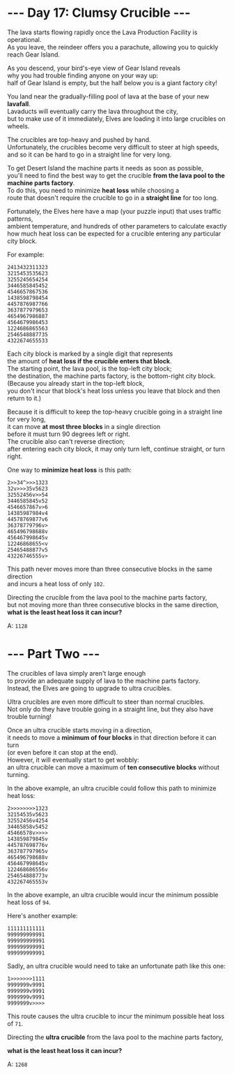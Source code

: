 # --- Day 17: Clumsy Crucible ---

The lava starts flowing rapidly once the Lava Production Facility is operational.  
As you leave, the reindeer offers you a parachute, allowing you to quickly reach Gear Island.

As you descend, your bird's-eye view of Gear Island reveals  
why you had trouble finding anyone on your way up:  
half of Gear Island is empty, but the half below you is a giant factory city!

You land near the gradually-filling pool of lava at the base of your new **lavafall**.  
Lavaducts will eventually carry the lava throughout the city,  
but to make use of it immediately, Elves are loading it into large crucibles on wheels.

The crucibles are top-heavy and pushed by hand.  
Unfortunately, the crucibles become very difficult to steer at high speeds,  
and so it can be hard to go in a straight line for very long.

To get Desert Island the machine parts it needs as soon as possible,  
you'll need to find the best way to get the crucible **from the lava pool to the machine parts factory**.  
To do this, you need to minimize **heat loss** while choosing a  
route that doesn't require the crucible to go in a **straight line** for too long.

Fortunately, the Elves here have a map (your puzzle input) that uses traffic patterns,  
ambient temperature, and hundreds of other parameters to calculate exactly  
how much heat loss can be expected for a crucible entering any particular city block.

For example:

```text
2413432311323
3215453535623
3255245654254
3446585845452
4546657867536
1438598798454
4457876987766
3637877979653
4654967986887
4564679986453
1224686865563
2546548887735
4322674655533
```

Each city block is marked by a single digit that represents  
the amount of **heat loss if the crucible enters that block**.  
The starting point, the lava pool, is the top-left city block;  
the destination, the machine parts factory, is the bottom-right city block.  
(Because you already start in the top-left block,  
you don't incur that block's heat loss unless you leave that block and then return to it.)

Because it is difficult to keep the top-heavy crucible going in a straight line for very long,  
it can move **at most three blocks** in a single direction  
before it must turn 90 degrees left or right.  
The crucible also can't reverse direction;  
after entering each city block, it may only turn left, continue straight, or turn right.

One way to **minimize heat loss** is this path:

```text
2>>34^>>>1323
32v>>>35v5623
32552456v>>54
3446585845v52
4546657867v>6
14385987984v4
44578769877v6
36378779796v>
465496798688v
456467998645v
12246868655<v
25465488877v5
43226746555v>
```

This path never moves more than three consecutive blocks in the same direction  
and incurs a heat loss of only `102`.

Directing the crucible from the lava pool to the machine parts factory,  
but not moving more than three consecutive blocks in the same direction,  
**what is the least heat loss it can incur?**

A: `1128`

# --- Part Two ---

The crucibles of lava simply aren't large enough  
to provide an adequate supply of lava to the machine parts factory.  
Instead, the Elves are going to upgrade to ultra crucibles.

Ultra crucibles are even more difficult to steer than normal crucibles.  
Not only do they have trouble going in a straight line, but they also have trouble turning!

Once an ultra crucible starts moving in a direction,  
it needs to move a **minimum of four blocks** in that direction before it can turn  
(or even before it can stop at the end).  
However, it will eventually start to get wobbly:  
an ultra crucible can move a maximum of **ten consecutive blocks** without turning.

In the above example, an ultra crucible could follow this path to minimize heat loss:

```text
2>>>>>>>>1323
32154535v5623
32552456v4254
34465858v5452
45466578v>>>>
143859879845v
445787698776v
363787797965v
465496798688v
456467998645v
122468686556v
254654888773v
432267465553v
```

In the above example, an ultra crucible would incur the minimum possible heat loss of `94`.

Here's another example:

```text
111111111111
999999999991
999999999991
999999999991
999999999991
```

Sadly, an ultra crucible would need to take an unfortunate path like this one:

```text
1>>>>>>>1111
9999999v9991
9999999v9991
9999999v9991
9999999v>>>>
```

This route causes the ultra crucible to incur the minimum possible heat loss of `71`.

Directing the **ultra crucible** from the lava pool to the machine parts factory,

**what is the least heat loss it can incur?**

A: `1268`
